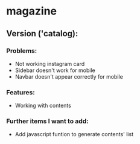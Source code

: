 # magazine

## Version ('catalog):
### Problems:
<ul>
<li>Not working instagram card</li>
<li>Sidebar doesn't work for mobile</li>
<li>Navbar doesn't appear correctly for mobile</li>
</ul>

### Features:
<ul>
<li>Working with contents</li>
</ul>

### Further items I want to add:
<ul>
<li>Add javascript funtion to generate contents' list</li>
<ul>